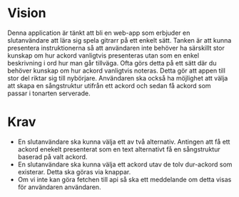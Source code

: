 # Vision
Denna application är tänkt att bli en web-app som erbjuder en slutanvändare att lära sig spela gitrarr på ett enkelt sätt. Tanken är att kunna presentera instruktionerna så att användaren inte behöver ha särskillt stor kunskap om hur ackord vanligtvis presenteras utan som en enkel beskrivning i ord hur man går tillväga. Ofta görs detta på ett sätt där du behöver kunskap om hur ackord vanligtvis noteras. Detta gör att appen till stor del riktar sig till nybörjare. Användaren ska också ha möjlighet att välja att skapa en sångstruktur utifrån ett ackord och sedan få ackord som passar i tonarten serverade.

# Krav
- En slutanvändare ska kunna välja ett av två alternativ. Antingen att få ett ackord enekelt presenterat som en text alternativt få en sångstruktur baserad på valt ackord.
- En slutanvändare ska kunna välja ett ackord utav de tolv dur-ackord som existerar. Detta ska göras via knappar.
- Om vi inte kan göra fetchen till api så ska ett meddelande om detta visas för användaren användaren.

